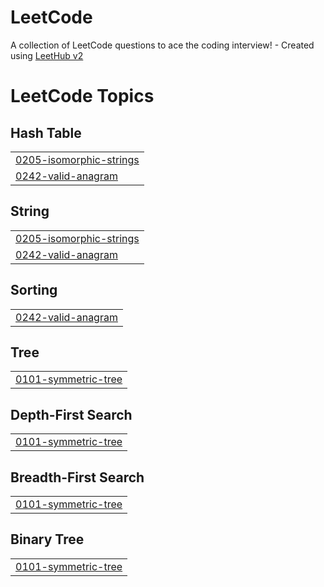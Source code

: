 # LeetCode
A collection of LeetCode questions to ace the coding interview! - Created using [LeetHub v2](https://github.com/arunbhardwaj/LeetHub-2.0)

<!---LeetCode Topics Start-->
# LeetCode Topics
## Hash Table
|  |
| ------- |
| [0205-isomorphic-strings](https://github.com/silla2807/LeetCode/tree/master/0205-isomorphic-strings) |
| [0242-valid-anagram](https://github.com/silla2807/LeetCode/tree/master/0242-valid-anagram) |
## String
|  |
| ------- |
| [0205-isomorphic-strings](https://github.com/silla2807/LeetCode/tree/master/0205-isomorphic-strings) |
| [0242-valid-anagram](https://github.com/silla2807/LeetCode/tree/master/0242-valid-anagram) |
## Sorting
|  |
| ------- |
| [0242-valid-anagram](https://github.com/silla2807/LeetCode/tree/master/0242-valid-anagram) |
## Tree
|  |
| ------- |
| [0101-symmetric-tree](https://github.com/silla2807/LeetCode/tree/master/0101-symmetric-tree) |
## Depth-First Search
|  |
| ------- |
| [0101-symmetric-tree](https://github.com/silla2807/LeetCode/tree/master/0101-symmetric-tree) |
## Breadth-First Search
|  |
| ------- |
| [0101-symmetric-tree](https://github.com/silla2807/LeetCode/tree/master/0101-symmetric-tree) |
## Binary Tree
|  |
| ------- |
| [0101-symmetric-tree](https://github.com/silla2807/LeetCode/tree/master/0101-symmetric-tree) |
<!---LeetCode Topics End-->